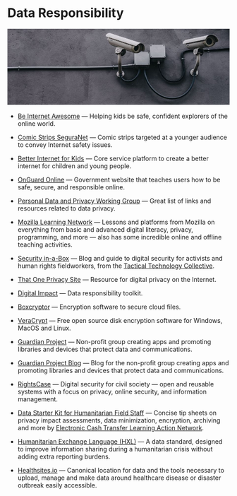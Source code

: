 # Data Responsibility

![data-responsibility](../images/data-responsibility.jpg)

- [Be Internet Awesome](https://beinternetawesome.withgoogle.com) — Helping kids be safe, confident explorers of the online world.

- [Comic Strips SeguraNet](http://seguranet.pt/en/comic-strips-seguranet) — Comic strips targeted at a younger audience to convey Internet safety issues.

- [Better Internet for Kids](https://www.betterinternetforkids.eu) — Core service platform to create a better internet for children and young people.

- [OnGuard Online](https://onguardonline.gov) — Government website that teaches users how to be safe, secure, and responsible online.

- [Personal Data and Privacy Working Group](http://personal-data.okfn.org) — Great list of links and resources related to data privacy.

- [Mozilla Learning Network](https://learning.mozilla.org) — Lessons and platforms from Mozilla on everything from basic and advanced digital literacy, privacy, programming, and more — also has some incredible online and offline teaching activities.

- [Security in-a-Box](https://securityinabox.org) — Blog and guide to digital security for activists and human rights fieldworkers, from the [Tactical Technology Collective](https://tacticaltech.org).

- [That One Privacy Site](https://thatoneprivacysite.net) — Resource for digital privacy on the Internet.

- [Digital Impact](https://digitalimpact.io) — Data responsibility toolkit.

- [Boxcryptor](https://www.boxcryptor.com) — Encryption software to secure cloud files.

- [VeraCrypt](https://www.veracrypt.fr) — Free open source disk encryption software for Windows, MacOS and Linux.

- [Guardian Project](https://guardianproject.info) — Non-profit group creating apps and promoting libraries and devices that protect data and communications.

- [Guardian Project Blog](https://guardianproject.info/blog) — Blog for the non-profit group creating apps and promoting libraries and devices that protect data and communications.

- [RightsCase](https://equalit.ie) — Digital security for civil society — open and reusable systems with a focus on privacy, online security, and information management.

- [Data Starter Kit for Humanitarian Field Staff](http://elan.cashlearning.org) — Concise tip sheets on privacy impact assessments, data minimization, encryption, archiving and more by [Electronic Cash Transfer Learning Action Network](http://www.cashlearning.org/elan/elan).

- [Humanitarian Exchange Language (HXL)](http://hxlstandard.org) — A data standard, designed to improve information sharing during a humanitarian crisis without adding extra reporting burdens.

- [Healthsites.io](https://healthsites.io) — Canonical location for data and the tools necessary to upload, manage and make data around healthcare disease or disaster outbreak easily accessible.
